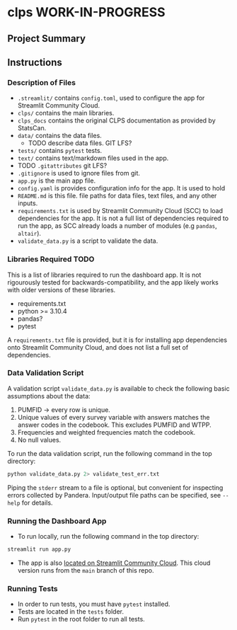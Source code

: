 # clps WORK-IN-PROGRESS

## Project Summary

## Instructions
### Description of Files
- `.streamlit/` contains `config.toml`, used to configure the app for Streamlit
    Community Cloud.
- `clps/` contains the main libraries.
- `clps_docs` contains the original CLPS documentation as provided by StatsCan.
- `data/` contains the data files.
    - TODO describe data files. GIT LFS?
- `tests/` contains `pytest` tests.
- `text/` contains text/markdown files used in the app.
- TODO `.gitattributes` git LFS?
- `.gitignore` is used to ignore files from git.
- `app.py` is the main app file.
- `config.yaml` is provides configuration info for the app. It is used to hold
- `README.md` is this file.
  file paths for data files, text files, and any other inputs.
- `requirements.txt` is used by Streamlit Community Cloud (SCC) to load dependencies
  for the app.
  It is not a full list of dependencies required to run the app, as SCC already
  loads a number of modules (e.g `pandas`, `altair`).
- `validate_data.py` is a script to validate the data.




### Libraries Required TODO
This is a list of libraries required to run the dashboard app. It is not
rigourously tested for backwards-compatibility, and the app likely works with
older versions of these libraries.
- requirements.txt
- python >= 3.10.4
- pandas?
- pytest


A `requirements.txt` file is provided, but it is for installing app
dependencies onto Streamlit Community Cloud, and does not list a full set of dependencies.


### Data Validation Script
A validation script `validate_data.py` is available to check the following
basic assumptions about the data:
1) PUMFID -> every row is unique.
2) Unique values of every survey variable with answers matches the answer
    codes in the codebook. This excludes PUMFID and WTPP.
3) Frequencies and weighted frequencies match the codebook.
4) No null values.

To run the data validation script,
run the following command in the top directory:

```bash
python validate_data.py 2> validate_test_err.txt
```
Piping the `stderr` stream to a file is optional, but convenient for inspecting
errors collected by Pandera.
Input/output file paths can be specified, see `--help` for details.

### Running the Dashboard App
- To run locally, run the following command in the top directory:
```bash
streamlit run app.py
```

- The app is also [located on Streamlit Community
  Cloud](https://clps-data.streamlit.app/). This cloud version runs from the
  `main` branch of this repo.


### Running Tests
- In order to run tests, you must have `pytest` installed.
- Tests are located in the `tests` folder.
- Run `pytest` in the root folder to run all tests.
